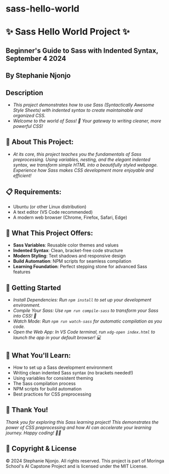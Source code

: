 # sass-hello-world
# ✨ Sass Hello World Project ✨
## Beginner's Guide to Sass with Indented Syntax, September 4 2024
## By Stephanie Njonjo

## Description
- *This project demonstrates how to use Sass (Syntactically Awesome Style Sheets) with indented syntax to create maintainable and organized CSS.*
- *Welcome to the world of Sass! 🎨 Your gateway to writing cleaner, more powerful CSS!*

## 🌟 About This Project:
- *At its core, this project teaches you the fundamentals of Sass preprocessing. Using variables, nesting, and the elegant indented syntax, we transform simple HTML into a beautifully styled webpage. Experience how Sass makes CSS development more enjoyable and efficient!*

## 📋 Requirements:
- Ubuntu (or other Linux distribution)
- A text editor (VS Code recommended)
- A modern web browser (Chrome, Firefox, Safari, Edge)

## 🎨 What This Project Offers:
- **Sass Variables**: Reusable color themes and values
- **Indented Syntax**: Clean, bracket-free code structure  
- **Modern Styling**: Text shadows and responsive design
- **Build Automation**: NPM scripts for seamless compilation
- **Learning Foundation**: Perfect stepping stone for advanced Sass features

## 🚀 Getting Started
- *Install Dependencies: Run `npm install` to set up your development environment.*
- *Compile Your Sass: Use `npm run compile-sass` to transform your Sass into CSS! 🎯*
- *Watch Mode: Run `npm run watch-sass` for automatic compilation as you code.*
- *Open the Web App: In VS Code terminal, run `xdg-open index.html` to launch the app in your default browser! 💻*

## 🎯 What You'll Learn:
- How to set up a Sass development environment
- Writing clean indented Sass syntax (no brackets needed!)
- Using variables for consistent theming
- The Sass compilation process
- NPM scripts for build automation
- Best practices for CSS preprocessing

## 💖 Thank You!
*Thank you for exploring this Sass learning project! This demonstrates the power of CSS preprocessing and how AI can accelerate your learning journey. Happy coding! 🌈✨*

## 📄 Copyright & License
© 2024 Stephanie Njonjo. All rights reserved. This project is part of Moringa School's AI Capstone Project and is licensed under the MIT License.